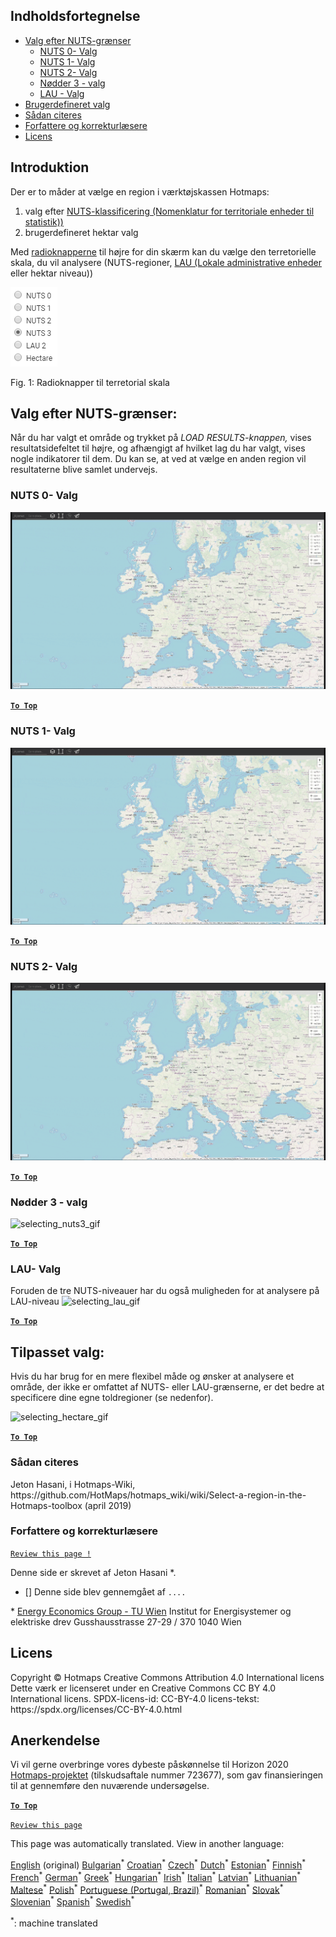 <h2> Indholdsfortegnelse </h2><ul><li> <a href="#Selection-by-NUTS-boundaries">Valg efter NUTS-grænser</a> <ul><li> <a href="#NUTS-0--Selection">NUTS 0- Valg</a> </li><li> <a href="#NUTS-1--Selection">NUTS 1- Valg</a> </li><li> <a href="#NUTS-2--Selection">NUTS 2- Valg</a> </li><li> <a href="#NUTS-3--Selection">Nødder 3 - valg</a> </li><li> <a href="#LAU--Selection">LAU - Valg</a> </li></ul></li><li> <a href="#Custom-Selection">Brugerdefineret valg</a> </li><li> <a href="#How-to-cite">Sådan citeres</a> </li><li> <a href="#Authors-and-reviewers">Forfattere og korrekturlæsere</a> </li><li> <a href="#License">Licens</a> </li></ul><h2> Introduktion </h2><p> Der er to måder at vælge en region i værktøjskassen Hotmaps: </p><ol><li> valg efter <a href="https://ec.europa.eu/eurostat/web/nuts/background">NUTS-klassificering (Nomenklatur for territoriale enheder til statistik))</a> </li><li> brugerdefineret hektar valg </li></ol><p> Med <a href="#Fig1">radioknapperne</a> til højre for din skærm kan du vælge den terretorielle skala, du vil analysere (NUTS-regioner, <a href="https://ec.europa.eu/eurostat/web/nuts/local-administrative-units">LAU (Lokale administrative enheder</a> eller hektar niveau)) </p><p> <a name="Fig1"><img alt="radio_buttons_png" src="https://github.com/HotMaps/hotmaps_wiki/blob/master/Images/general_tool_functionalities_and_structure/radio_buttons.png"/></a> </p><p> Fig. 1: Radioknapper til terretorial skala </p><h2> Valg efter NUTS-grænser: </h2><p> Når du har valgt et område og trykket på <em>LOAD RESULTS-knappen,</em> vises resultatsidefeltet til højre, og afhængigt af hvilket lag du har valgt, vises nogle indikatorer til dem. Du kan se, at ved at vælge en anden region vil resultaterne blive samlet undervejs. </p><h3> NUTS 0- Valg </h3><p><img alt="selecting_nuts0_gif" src="https://github.com/HotMaps/hotmaps_wiki/blob/master/Images/general_tool_functionalities_and_structure/selecting_nuts0.gif"/></p><p><ins> <code><strong><a href="#table-of-contents">To Top</a></strong></code> </ins> </p><h3> NUTS 1- Valg </h3><p><img alt="selecting_nuts1_gif" src="https://github.com/HotMaps/hotmaps_wiki/blob/master/Images/general_tool_functionalities_and_structure/selecting_nuts1.gif"/></p><p><ins> <code><strong><a href="#table-of-contents">To Top</a></strong></code> </ins> </p><h3> NUTS 2- Valg </h3><p><img alt="selecting_nuts2_gif" src="https://github.com/HotMaps/hotmaps_wiki/blob/master/Images/general_tool_functionalities_and_structure/selecting_nuts2.gif"/></p><p><ins> <code><strong><a href="#table-of-contents">To Top</a></strong></code> </ins> </p><h3> Nødder 3 - valg </h3><p><img alt="selecting_nuts3_gif" src="https://github.com/HotMaps/hotmaps_wiki/blob/master/Images/general_tool_functionalities_and_structure/selecting_nuts3.gif"/></p><p><ins> <code><strong><a href="#table-of-contents">To Top</a></strong></code> </ins> </p><h3> LAU- Valg </h3><p> Foruden de tre NUTS-niveauer har du også muligheden for at analysere på LAU-niveau <img alt="selecting_lau_gif" src="https://github.com/HotMaps/hotmaps_wiki/blob/master/Images/general_tool_functionalities_and_structure/selecting_lau.gif"/></p><p><ins> <code><strong><a href="#table-of-contents">To Top</a></strong></code> </ins> </p><h2> Tilpasset valg: </h2><p> Hvis du har brug for en mere flexibel måde og ønsker at analysere et område, der ikke er omfattet af NUTS- eller LAU-grænserne, er det bedre at specificere dine egne toldregioner (se nedenfor). </p><p><img alt="selecting_hectare_gif" src="https://github.com/HotMaps/hotmaps_wiki/blob/master/Images/general_tool_functionalities_and_structure/selecting_hectare.gif"/></p><p><ins> <code><strong><a href="#table-of-contents">To Top</a></strong></code> </ins> </p><h3> Sådan citeres </h3><p> Jeton Hasani, i Hotmaps-Wiki, https://github.com/HotMaps/hotmaps_wiki/wiki/Select-a-region-in-the-Hotmaps-toolbox (april 2019) </p><h3> Forfattere og korrekturlæsere </h3><p> <code><a href="https://github.com/HotMaps/hotmaps_wiki/wiki/How-to-select-a-region-in-the-Hotmaps-toolbox/_edit">Review this page !</a></code> </p> <p> Denne side er skrevet af Jeton Hasani *. </p><ul><li> [] Denne side blev gennemgået af <code>....</code> </li></ul><p> * <a href="https://eeg.tuwien.ac.at/">Energy Economics Group - TU Wien</a> Institut for Energisystemer og elektriske drev Gusshausstrasse 27-29 / 370 1040 Wien </p><h2> Licens </h2><p> Copyright © Hotmaps Creative Commons Attribution 4.0 International licens Dette værk er licenseret under en Creative Commons CC BY 4.0 International licens. SPDX-licens-id: CC-BY-4.0 licens-tekst: https://spdx.org/licenses/CC-BY-4.0.html </p><h2> Anerkendelse </h2><p> Vi vil gerne overbringe vores dybeste påskønnelse til Horizon 2020 <a href="https://www.hotmaps-project.eu">Hotmaps-projektet</a> (tilskudsaftale nummer 723677), som gav finansieringen til at gennemføre den nuværende undersøgelse. </p><p><ins> <code><strong><a href="#table-of-contents">To Top</a></strong></code> </ins> </p><p> <code><a href="https://github.com/HotMaps/hotmaps_wiki/wiki/How-to-select-a-region-in-the-Hotmaps-toolbox/_edit">Review this page</a></code> </p>

This page was automatically translated. View in another language:

[English](en-Select-a-region-in-the-Hotmaps-toolbox) (original) [Bulgarian](bg-Select-a-region-in-the-Hotmaps-toolbox)<sup>\*</sup> [Croatian](hr-Select-a-region-in-the-Hotmaps-toolbox)<sup>\*</sup> [Czech](cs-Select-a-region-in-the-Hotmaps-toolbox)<sup>\*</sup>  [Dutch](nl-Select-a-region-in-the-Hotmaps-toolbox)<sup>\*</sup> [Estonian](et-Select-a-region-in-the-Hotmaps-toolbox)<sup>\*</sup> [Finnish](fi-Select-a-region-in-the-Hotmaps-toolbox)<sup>\*</sup> [French](fr-Select-a-region-in-the-Hotmaps-toolbox)<sup>\*</sup> [German](de-Select-a-region-in-the-Hotmaps-toolbox)<sup>\*</sup> [Greek](el-Select-a-region-in-the-Hotmaps-toolbox)<sup>\*</sup> [Hungarian](hu-Select-a-region-in-the-Hotmaps-toolbox)<sup>\*</sup> [Irish](ga-Select-a-region-in-the-Hotmaps-toolbox)<sup>\*</sup> [Italian](it-Select-a-region-in-the-Hotmaps-toolbox)<sup>\*</sup> [Latvian](lv-Select-a-region-in-the-Hotmaps-toolbox)<sup>\*</sup> [Lithuanian](lt-Select-a-region-in-the-Hotmaps-toolbox)<sup>\*</sup> [Maltese](mt-Select-a-region-in-the-Hotmaps-toolbox)<sup>\*</sup> [Polish](pl-Select-a-region-in-the-Hotmaps-toolbox)<sup>\*</sup> [Portuguese (Portugal, Brazil)](pt-Select-a-region-in-the-Hotmaps-toolbox)<sup>\*</sup> [Romanian](ro-Select-a-region-in-the-Hotmaps-toolbox)<sup>\*</sup> [Slovak](sk-Select-a-region-in-the-Hotmaps-toolbox)<sup>\*</sup> [Slovenian](sl-Select-a-region-in-the-Hotmaps-toolbox)<sup>\*</sup> [Spanish](es-Select-a-region-in-the-Hotmaps-toolbox)<sup>\*</sup> [Swedish](sv-Select-a-region-in-the-Hotmaps-toolbox)<sup>\*</sup> 

<sup>\*</sup>: machine translated
